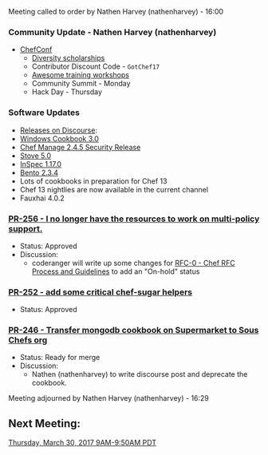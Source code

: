 Meeting called to order by Nathen Harvey (nathenharvey) -  16:00

### Community Update - Nathen Harvey (nathenharvey)

* [ChefConf](https://chefconf.chef.io/2017/)
  * [Diversity scholarships](https://chefconf.chef.io/2017/diversity-scholarship/)
  * Contributor Discount Code - `GotChef17`
  * [Awesome training workshops](https://blog.chef.io/2017/03/09/exclusive-workshops-chefconf-2017/)
  * Community Summit - Monday
  * Hack Day - Thursday

### Software Updates

* [Releases on Discourse](https://discourse.chef.io/c/chef-release):
 * [Windows Cookbook 3.0](https://discourse.chef.io/t/windows-cookbook-3-0-released/10589/1)
 * [Chef Manage 2.4.5 Security Release](https://discourse.chef.io/t/chef-manage-2-4-5-security-release/10600/1)
 * [Stove 5.0](https://discourse.chef.io/t/stove-5-0-released/10609/1)
 * [InSpec 1.17.0](https://discourse.chef.io/t/inspec-v1-17-0-released/10615/1)
 * [Bento 2.3.4](https://discourse.chef.io/t/bento-2-3-4-boxes-released/10625/1)
* Lots of cookbooks in preparation for Chef 13
* Chef 13 nightlies are now available in the current channel
* Fauxhai 4.0.2

### [PR-256 - I no longer have the resources to work on multi-policy support.](https://github.com/chef/chef-rfc/pull/256)
* Status:  Approved
* Discussion:
  * coderanger will write up some changes for [RFC-0 - Chef RFC Process and Guidelines](https://github.com/chef/chef-rfc/blob/master/rfc000-rfc-process.md) to add an "On-hold" status

### [PR-252 - add some critical chef-sugar helpers](https://github.com/chef/chef-rfc/pull/252)
* Status:  Approved

### [PR-246 - Transfer mongodb cookbook on Supermarket to Sous Chefs org](https://github.com/chef/chef-rfc/pull/246)
* Status:  Ready for merge
* Discussion:
  * Nathen (nathenharvey) to write discourse post and deprecate the cookbook.

Meeting adjourned by Nathen Harvey (nathenharvey) - 16:29

## Next Meeting:

[Thursday, March 30, 2017 9AM-9:50AM PDT](http://everytimezone.com/#2017-3-30,240,cn3)